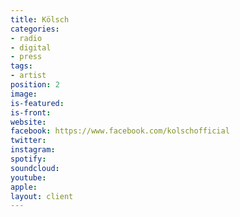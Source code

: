 ```yaml
---
title: Kölsch
categories:
- radio
- digital
- press
tags:
- artist
position: 2
image: 
is-featured: 
is-front: 
website: 
facebook: https://www.facebook.com/kolschofficial
twitter: 
instagram: 
spotify: 
soundcloud: 
youtube: 
apple: 
layout: client
---
```


